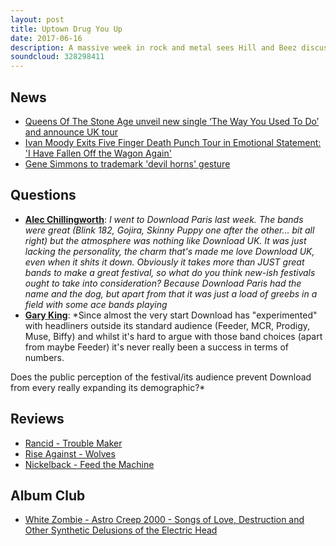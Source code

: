 ```yaml
---
layout: post
title: Uptown Drug You Up
date: 2017-06-16
description: A massive week in rock and metal sees Hill and Beez discussing Queens Of The Stone Age's new Mark Ronson produced track, Ivan Moody's temporary departure from Five Finger Death Punch and Gene Simmons trying to trademark the devil horns gesture. There's also your questions on this year's Download Festival, reviews on the new albums from Rancid, Rise Against and Nickelback and Album Club is on White Zombie's Astro Creep 2000.
soundcloud: 328298411
---
```


## News

- [Queens Of The Stone Age unveil new single ‘The Way You Used To Do’ and announce UK tour](http://www.nme.com/news/music/queens-stone-age-uk-tour-new-single-way-used-to-2089197)
- [Ivan Moody Exits Five Finger Death Punch Tour in Emotional Statement: 'I Have Fallen Off the Wagon Again'](https://www.yahoo.com/news/ivan-moody-exits-five-finger-death-punch-tour-195032220.html)
- [Gene Simmons to trademark 'devil horns' gesture](http://www.bbc.co.uk/newsbeat/article/40286165/gene-simmons-to-trademark-devil-horns-gesture)


## Questions

- **[Alec Chillingworth](https://www.facebook.com/thatsnotmetalpodcast/posts/2122983857928147?comment_id=2123032757923257&comment_tracking=%7B%22tn%22%3A%22R4%22%7D)**: *I went to Download Paris last week. The bands were great (Blink 182, Gojira, Skinny Puppy one after the other... bit all right) but the atmosphere was nothing like Download UK. It was just lacking the personality, the charm that's made me love Download UK, even when it shits it down. Obviously it takes more than JUST great bands to make a great festival, so what do you think new-ish festivals ought to take into consideration? Because Download Paris had the name and the dog, but apart from that it was just a load of greebs in a field with some ace bands playing*
- **[Gary King](https://www.facebook.com/thatsnotmetalpodcast/posts/2122546314638568?comment_id=2122669137959619&comment_tracking=%7B%22tn%22%3A%22R6%22%7D)**: *Since almost the very start Download has "experimented" with headliners outside its standard audience (Feeder, MCR, Prodigy, Muse, Biffy) and whilst it's hard to argue with those band choices (apart from maybe Feeder) it's never really been a success in terms of numbers.

Does the public perception of the festival/its audience prevent Download from every really expanding its demographic?*


## Reviews

- [Rancid - Trouble Maker](https://itunes.apple.com/gb/album/trouble-maker/id1228290527)
- [Rise Against - Wolves](https://itunes.apple.com/gb/album/wolves/id1227716339)
- [Nickelback - Feed the Machine](https://itunes.apple.com/gb/album/feed-the-machine/id1234838372)


## Album Club

- [White Zombie - Astro Creep 2000 - Songs of Love, Destruction and Other Synthetic Delusions of the Electric Head](https://itunes.apple.com/gb/album/astro-creep-2000-songs-love-destruction-other-synthetic/id14386872)
